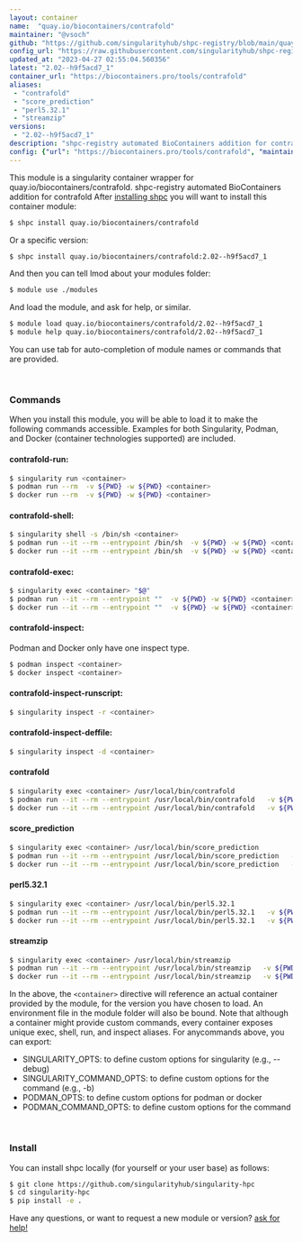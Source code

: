 ```yaml
---
layout: container
name:  "quay.io/biocontainers/contrafold"
maintainer: "@vsoch"
github: "https://github.com/singularityhub/shpc-registry/blob/main/quay.io/biocontainers/contrafold/container.yaml"
config_url: "https://raw.githubusercontent.com/singularityhub/shpc-registry/main/quay.io/biocontainers/contrafold/container.yaml"
updated_at: "2023-04-27 02:55:04.560356"
latest: "2.02--h9f5acd7_1"
container_url: "https://biocontainers.pro/tools/contrafold"
aliases:
 - "contrafold"
 - "score_prediction"
 - "perl5.32.1"
 - "streamzip"
versions:
 - "2.02--h9f5acd7_1"
description: "shpc-registry automated BioContainers addition for contrafold"
config: {"url": "https://biocontainers.pro/tools/contrafold", "maintainer": "@vsoch", "description": "shpc-registry automated BioContainers addition for contrafold", "latest": {"2.02--h9f5acd7_1": "sha256:5bcefef7adfe3c3517f092bfa9ca4fcab9e3fc099dba56e35bac24d1975c2eea"}, "tags": {"2.02--h9f5acd7_1": "sha256:5bcefef7adfe3c3517f092bfa9ca4fcab9e3fc099dba56e35bac24d1975c2eea"}, "docker": "quay.io/biocontainers/contrafold", "aliases": {"contrafold": "/usr/local/bin/contrafold", "score_prediction": "/usr/local/bin/score_prediction", "perl5.32.1": "/usr/local/bin/perl5.32.1", "streamzip": "/usr/local/bin/streamzip"}}
---
```


This module is a singularity container wrapper for quay.io/biocontainers/contrafold.
shpc-registry automated BioContainers addition for contrafold
After [installing shpc](#install) you will want to install this container module:


```bash
$ shpc install quay.io/biocontainers/contrafold
```

Or a specific version:

```bash
$ shpc install quay.io/biocontainers/contrafold:2.02--h9f5acd7_1
```

And then you can tell lmod about your modules folder:

```bash
$ module use ./modules
```

And load the module, and ask for help, or similar.

```bash
$ module load quay.io/biocontainers/contrafold/2.02--h9f5acd7_1
$ module help quay.io/biocontainers/contrafold/2.02--h9f5acd7_1
```

You can use tab for auto-completion of module names or commands that are provided.

<br>

### Commands

When you install this module, you will be able to load it to make the following commands accessible.
Examples for both Singularity, Podman, and Docker (container technologies supported) are included.

#### contrafold-run:

```bash
$ singularity run <container>
$ podman run --rm  -v ${PWD} -w ${PWD} <container>
$ docker run --rm  -v ${PWD} -w ${PWD} <container>
```

#### contrafold-shell:

```bash
$ singularity shell -s /bin/sh <container>
$ podman run --it --rm --entrypoint /bin/sh  -v ${PWD} -w ${PWD} <container>
$ docker run --it --rm --entrypoint /bin/sh  -v ${PWD} -w ${PWD} <container>
```

#### contrafold-exec:

```bash
$ singularity exec <container> "$@"
$ podman run --it --rm --entrypoint ""  -v ${PWD} -w ${PWD} <container> "$@"
$ docker run --it --rm --entrypoint ""  -v ${PWD} -w ${PWD} <container> "$@"
```

#### contrafold-inspect:

Podman and Docker only have one inspect type.

```bash
$ podman inspect <container>
$ docker inspect <container>
```

#### contrafold-inspect-runscript:

```bash
$ singularity inspect -r <container>
```

#### contrafold-inspect-deffile:

```bash
$ singularity inspect -d <container>
```


#### contrafold

```bash
$ singularity exec <container> /usr/local/bin/contrafold
$ podman run --it --rm --entrypoint /usr/local/bin/contrafold   -v ${PWD} -w ${PWD} <container> -c " $@"
$ docker run --it --rm --entrypoint /usr/local/bin/contrafold   -v ${PWD} -w ${PWD} <container> -c " $@"
```


#### score_prediction

```bash
$ singularity exec <container> /usr/local/bin/score_prediction
$ podman run --it --rm --entrypoint /usr/local/bin/score_prediction   -v ${PWD} -w ${PWD} <container> -c " $@"
$ docker run --it --rm --entrypoint /usr/local/bin/score_prediction   -v ${PWD} -w ${PWD} <container> -c " $@"
```


#### perl5.32.1

```bash
$ singularity exec <container> /usr/local/bin/perl5.32.1
$ podman run --it --rm --entrypoint /usr/local/bin/perl5.32.1   -v ${PWD} -w ${PWD} <container> -c " $@"
$ docker run --it --rm --entrypoint /usr/local/bin/perl5.32.1   -v ${PWD} -w ${PWD} <container> -c " $@"
```


#### streamzip

```bash
$ singularity exec <container> /usr/local/bin/streamzip
$ podman run --it --rm --entrypoint /usr/local/bin/streamzip   -v ${PWD} -w ${PWD} <container> -c " $@"
$ docker run --it --rm --entrypoint /usr/local/bin/streamzip   -v ${PWD} -w ${PWD} <container> -c " $@"
```



In the above, the `<container>` directive will reference an actual container provided
by the module, for the version you have chosen to load. An environment file in the
module folder will also be bound. Note that although a container
might provide custom commands, every container exposes unique exec, shell, run, and
inspect aliases. For anycommands above, you can export:

 - SINGULARITY_OPTS: to define custom options for singularity (e.g., --debug)
 - SINGULARITY_COMMAND_OPTS: to define custom options for the command (e.g., -b)
 - PODMAN_OPTS: to define custom options for podman or docker
 - PODMAN_COMMAND_OPTS: to define custom options for the command

<br>

### Install

You can install shpc locally (for yourself or your user base) as follows:

```bash
$ git clone https://github.com/singularityhub/singularity-hpc
$ cd singularity-hpc
$ pip install -e .
```

Have any questions, or want to request a new module or version? [ask for help!](https://github.com/singularityhub/singularity-hpc/issues)